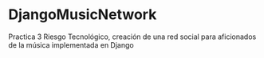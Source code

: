 # DjangoMusicNetwork
Practica 3 Riesgo Tecnológico, creación de una red social para aficionados de la música implementada en Django

